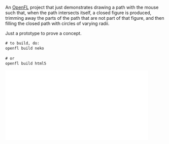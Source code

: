 
An [OpenFL](https://www.openfl.org/) project that just demonstrates
drawing a path with the mouse such that, when the path intersects
itself, a closed figure is produced, trimming away the parts of the
path that are not part of that figure, and then filling the closed
path with circles of varying radii.

Just a prototype to prove a concept.

    # to build, do:
    openfl build neko

    # or 
    openfl build html5
    

<img 
src="https://raw.githubusercontent.com/cbeo/CirclePackingProto/master/circle-packing.gif" 
width="450px"/>

